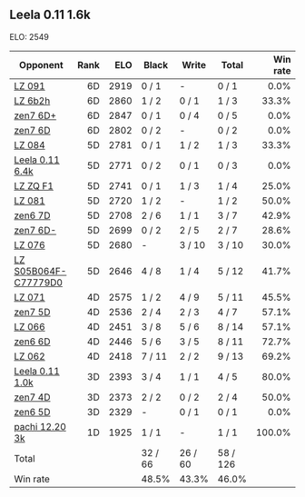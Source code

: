 ## Leela 0.11 1.6k ##

ELO: 2549

Opponent | Rank | ELO | Black | Write | Total | Win rate
---------|-----:|----:|-------|-------|-------|-------:
[LZ 091](LZ%20091.md) | 6D | 2919 | 0 / 1 | - | 0 / 1 | 0.0%
[LZ 6b2h](LZ%206b2h.md) | 6D | 2860 | 1 / 2 | 0 / 1 | 1 / 3 | 33.3%
[zen7 6D+](zen7%206D+.md) | 6D | 2847 | 0 / 1 | 0 / 4 | 0 / 5 | 0.0%
[zen7 6D](zen7%206D.md) | 6D | 2802 | 0 / 2 | - | 0 / 2 | 0.0%
[LZ 084](LZ%20084.md) | 5D | 2781 | 0 / 1 | 1 / 2 | 1 / 3 | 33.3%
[Leela 0.11 6.4k](Leela%200.11%206.4k.md) | 5D | 2771 | 0 / 2 | 0 / 1 | 0 / 3 | 0.0%
[LZ ZQ F1](LZ%20ZQ%20F1.md) | 5D | 2741 | 0 / 1 | 1 / 3 | 1 / 4 | 25.0%
[LZ 081](LZ%20081.md) | 5D | 2720 | 1 / 2 | - | 1 / 2 | 50.0%
[zen6 7D](zen6%207D.md) | 5D | 2708 | 2 / 6 | 1 / 1 | 3 / 7 | 42.9%
[zen7 6D-](zen7%206D-.md) | 5D | 2699 | 0 / 2 | 2 / 5 | 2 / 7 | 28.6%
[LZ 076](LZ%20076.md) | 5D | 2680 | - | 3 / 10 | 3 / 10 | 30.0%
[LZ S05B064F-C77779D0](LZ%20S05B064F-C77779D0.md) | 5D | 2646 | 4 / 8 | 1 / 4 | 5 / 12 | 41.7%
[LZ 071](LZ%20071.md) | 4D | 2575 | 1 / 2 | 4 / 9 | 5 / 11 | 45.5%
[zen7 5D](zen7%205D.md) | 4D | 2536 | 2 / 4 | 2 / 3 | 4 / 7 | 57.1%
[LZ 066](LZ%20066.md) | 4D | 2451 | 3 / 8 | 5 / 6 | 8 / 14 | 57.1%
[zen6 6D](zen6%206D.md) | 4D | 2446 | 5 / 6 | 3 / 5 | 8 / 11 | 72.7%
[LZ 062](LZ%20062.md) | 4D | 2418 | 7 / 11 | 2 / 2 | 9 / 13 | 69.2%
[Leela 0.11 1.0k](Leela%200.11%201.0k.md) | 3D | 2393 | 3 / 4 | 1 / 1 | 4 / 5 | 80.0%
[zen7 4D](zen7%204D.md) | 3D | 2373 | 2 / 2 | 0 / 2 | 2 / 4 | 50.0%
[zen6 5D](zen6%205D.md) | 3D | 2329 | - | 0 / 1 | 0 / 1 | 0.0%
[pachi 12.20 3k](pachi%2012.20%203k.md) | 1D | 1925 | 1 / 1 | - | 1 / 1 | 100.0%
Total | | | 32 / 66 | 26 / 60 | 58 / 126 | 
Win rate| | | 48.5% | 43.3% | 46.0% | 
